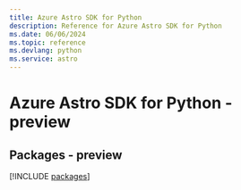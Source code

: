 ```yaml
---
title: Azure Astro SDK for Python
description: Reference for Azure Astro SDK for Python
ms.date: 06/06/2024
ms.topic: reference
ms.devlang: python
ms.service: astro
---
```

# Azure Astro SDK for Python - preview
## Packages - preview
[!INCLUDE [packages](astro-index.md)]